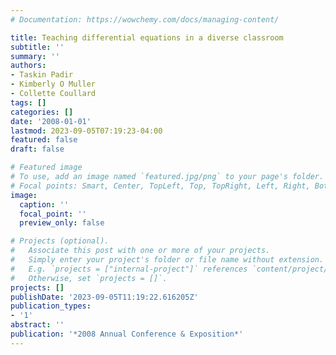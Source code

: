 ```yaml
---
# Documentation: https://wowchemy.com/docs/managing-content/

title: Teaching differential equations in a diverse classroom
subtitle: ''
summary: ''
authors:
- Taskin Padir
- Kimberly O Muller
- Collette Coullard
tags: []
categories: []
date: '2008-01-01'
lastmod: 2023-09-05T07:19:23-04:00
featured: false
draft: false

# Featured image
# To use, add an image named `featured.jpg/png` to your page's folder.
# Focal points: Smart, Center, TopLeft, Top, TopRight, Left, Right, BottomLeft, Bottom, BottomRight.
image:
  caption: ''
  focal_point: ''
  preview_only: false

# Projects (optional).
#   Associate this post with one or more of your projects.
#   Simply enter your project's folder or file name without extension.
#   E.g. `projects = ["internal-project"]` references `content/project/deep-learning/index.md`.
#   Otherwise, set `projects = []`.
projects: []
publishDate: '2023-09-05T11:19:22.616205Z'
publication_types:
- '1'
abstract: ''
publication: '*2008 Annual Conference & Exposition*'
---
```


